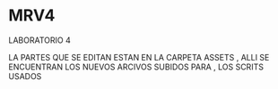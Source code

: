 # MRV4
LABORATORIO 4

LA PARTES QUE SE EDITAN ESTAN EN LA CARPETA ASSETS , ALLI SE ENCUENTRAN LOS NUEVOS ARCIVOS SUBIDOS PARA , LOS SCRITS USADOS

